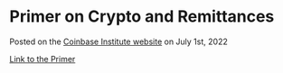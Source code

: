 # Primer on Crypto and Remittances

Posted on the [Coinbase Institute website](https://www.coinbase.com/institute) on July 1st, 2022

[Link to the Primer](https://assets.ctfassets.net/c5bd0wqjc7v0/68OxzK3XB8QaAuREGhS6PB/be0909f89fb1b532cda51a4088b3130c/Coinbase_Institute_-_Climate_Paper_2022.pdf)

